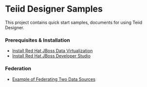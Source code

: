Teiid Designer Samples
======================

This project contains quick start samples, documents for using Teiid Designer.

### Prerequisites & Installation

* [Install Red Hat JBoss Data Virtualization](installation/jdv-installation.md)
* [Install Red Hat JBoss Developer Studio](installation/jbds-installation.md)


### Federation

* [Example of Federating Two Data Sources](federation/federating-two-data-source.md)




